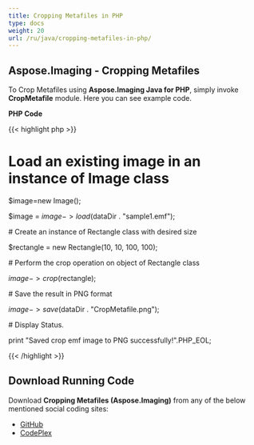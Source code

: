 ```yaml
---
title: Cropping Metafiles in PHP
type: docs
weight: 20
url: /ru/java/cropping-metafiles-in-php/
---
```


## **Aspose.Imaging - Cropping Metafiles**
To Crop Metafiles using **Aspose.Imaging Java for PHP**, simply invoke **CropMetafile** module. Here you can see example code.

**PHP Code**

{{< highlight php >}}

 # Load an existing image in an instance of Image class

$image=new Image();

$image = $image->load($dataDir . "sample1.emf");

\# Create an instance of Rectangle class with desired size

$rectangle = new Rectangle(10, 10, 100, 100);

\# Perform the crop operation on object of Rectangle class

$image->crop($rectangle);

\# Save the result in PNG format

$image->save($dataDir . "CropMetafile.png");

\# Display Status.

print "Saved crop emf image to PNG successfully!".PHP_EOL;

{{< /highlight >}}
## **Download Running Code**
Download **Cropping Metafiles (Aspose.Imaging)** from any of the below mentioned social coding sites:

- [GitHub](https://github.com/aspose-imaging/Aspose.Imaging-for-Java/blob/master/Plugins/Aspose_Imaging_Java_for_PHP/src/aspose/imaging/ConvertingMetafilestoOtherImageFormats/CropMetafile.php)
- [CodePlex](https://archive.codeplex.com/?p=asposeimagingjavaphp#src/aspose/imaging/ConvertingMetafilestoOtherImageFormats/CropMetafile.php)
